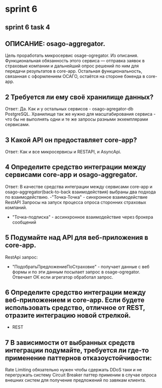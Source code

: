 # sprint 6 
## sprint 6 task 4  
## ОПИСАНИЕ: osago-aggregator.

Цель проработать микросервис osage-ogregator. 
Из описания. Функциональная обязанность этого сервиса — отправка заявок в страховые компании и дальнейший опрос решений по ним для передачи результатов в core-app. Остальная функциональность, связанная с оформлением ОСАГО, остаётся на стороне бэкенда в core-app.


## 2 Требуется ли ему своё хранилище данных?
Ответ: Да. Как и у остальных сервисов - osago-agregator-db PostgreSQL.
Хранилище так же нужно для масштабирования сервиса - что бы не выполнять одни и те же запросы разными экхемплярами сервисами.

## 3 Какой API он предоставляет core-app?
Ответ:
Как и все микросервисы и RESTAPI, и AsyncApi. 

## 4 Определите средство интеграции между сервисами core-app и osago-aggregator.
Ответ: 
В качестве средства интеграции  между сервисами core-app и osago-aggregator(back-to-back взаимодействия) выбраны два подхода по взаимодействию.
-"Точка-Точка" - синхронное взаимодействие
RestAPI Запросы на запуск процесса опроса сторонних  страховых компаний.
- "Точка-подписка" - ассинхронное взаимодействие через брокера сообщений

## 5 Подумайте над API для веб-приложения в core-app.
RestApi запрос:
- "ПодобратьПредложениеПоCтраховке" - получает данные с веб формы и по эти данным посылает запрос в osage-ogregator. Отвечает ОК если агрегатор обработал запрос.


## 6 Определите средство интеграции между веб-приложением и core-app. Если будете использовать средство, отличное от REST, отразите интеграцию новой стрелкой. 
- REST
 
## 7 В зависимости от выбранных средств интеграции подумайте, требуется ли где-то применение паттернов отказоустойчивости:
Rate Limiting обязательно нужен чтобы сдержать DDoS таки и не перегружать систему
Circuit Breaker паттер применим в случае опроса внешних систем для получение предложений по завякам клиента.
